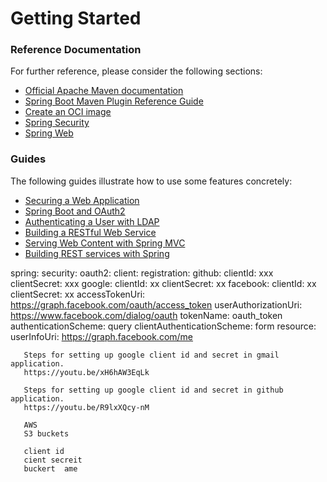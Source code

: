 # Getting Started

### Reference Documentation
For further reference, please consider the following sections:

* [Official Apache Maven documentation](https://maven.apache.org/guides/index.html)
* [Spring Boot Maven Plugin Reference Guide](https://docs.spring.io/spring-boot/docs/2.6.5/maven-plugin/reference/html/)
* [Create an OCI image](https://docs.spring.io/spring-boot/docs/2.6.5/maven-plugin/reference/html/#build-image)
* [Spring Security](https://docs.spring.io/spring-boot/docs/2.6.5/reference/htmlsingle/#boot-features-security)
* [Spring Web](https://docs.spring.io/spring-boot/docs/2.6.5/reference/htmlsingle/#boot-features-developing-web-applications)

### Guides
The following guides illustrate how to use some features concretely:

* [Securing a Web Application](https://spring.io/guides/gs/securing-web/)
* [Spring Boot and OAuth2](https://spring.io/guides/tutorials/spring-boot-oauth2/)
* [Authenticating a User with LDAP](https://spring.io/guides/gs/authenticating-ldap/)
* [Building a RESTful Web Service](https://spring.io/guides/gs/rest-service/)
* [Serving Web Content with Spring MVC](https://spring.io/guides/gs/serving-web-content/)
* [Building REST services with Spring](https://spring.io/guides/tutorials/bookmarks/)

 spring:
  security:
   oauth2:
     client:
       registration:
         github:
           clientId: xxx
           clientSecret: xxx
         google:
          clientId: xx
          clientSecret: xx
         facebook:
          clientId: xx
          clientSecret: xx
          accessTokenUri: https://graph.facebook.com/oauth/access_token
          userAuthorizationUri: https://www.facebook.com/dialog/oauth
          tokenName: oauth_token
          authenticationScheme: query
          clientAuthenticationScheme: form
     resource:
       userInfoUri: https://graph.facebook.com/me
            
 
       
       Steps for setting up google client id and secret in gmail application.
       https://youtu.be/xH6hAW3EqLk
       
       Steps for setting up google client id and secret in github application.
       https://youtu.be/R9lxXQcy-nM  
       
       AWS
       S3 buckets
       
       client id
       cient secreit
       buckert  ame
       


